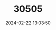 ---
title: "30505"
category: "Syzygium wrightii"
draft: false
date: 2024-02-22 13:03:50
languages:
  Creoles and pidgins, French-based (Other): ["Bwa Pom"]
---